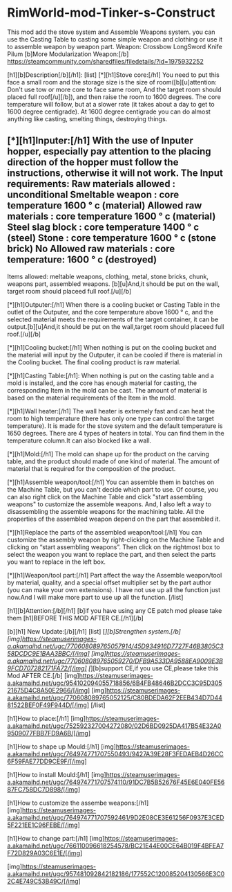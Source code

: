 # RimWorld-mod-Tinker-s-Construct
This mod add the stove system and Assemble Weapons system. you can use the Casting Table to casting some simple weapon and clothing or use it to assemble weapon by weapon part.
Weapon:
Crossbow
LongSword
Knife
Pilum
[b]More Modularization Weapon:[/b]
https://steamcommunity.com/sharedfiles/filedetails/?id=1975932252


[h1][b]Description[/b][/h1]:
[list]
 [*][h1]Stove core:[/h1]
You need to put this face a small room and the storage size is the size of room([b][u]attention: Don't use tow or more core to face same room, And the target room should placed full roof[/u][/b]), and then raise the room to 1600 degrees. The core temperature will follow, but at a slower rate (it takes about a day to get to 1600 degree centigrade). At 1600 degree centigrade you can do almost anything like casting, smelting things, destroying things.

 [*][h1]Inputer:[/h1]
With the use of Inputer hopper, especially pay attention to the placing direction of the hopper must follow the instructions, otherwise it will not work.
The Input requirements:
Raw materials allowed      : unconditional
Smeltable weapon              : core temperature 1600 ° c (material)
Allowed raw materials       : core temperature 1600 ° c (material)
Steel slag block                   : core temperature 1400 ° c (steel)
Stone                                     : core temperature 1600 ° c (stone brick)
No Allowed raw materials : core temperature: 1600 ° c (destroyed)
----------------------------------------
Items allowed: meltable weapons, clothing, metal, stone bricks, chunk, weapons part, assembled weapons.
[b][u]And,it should be put on the wall, target room should placeed full roof.[/u][/b]

 [*][h1]Outputer:[/h1]
When there is a cooling bucket or Casting Table in the outlet of the Outputer, and the core temperature above 1600 ° c, and the selected material meets the requirements of the target container, it can be output.[b][u]And,it should be put on the wall,target room should placeed full roof.[/u][/b]

 [*][h1]Cooling bucket:[/h1]
When nothing is put on the cooling bucket and the material will input by the Outputer, it can be cooled if there is material in the Cooling bucket. The final cooling product is raw material.

 [*][h1]Casting Table:[/h1]:
When nothing is put on the casting table and a mold is installed, and the core has enough material for casting, the corresponding Item in the mold can be cast. The amount of material is based on the material requirements of the Item in  the mold.

 [*][h1]Wall heater:[/h1]
The wall heater is extremely fast and can heat the room to high temperature (there has only one type can control the target temperature). It is made for the stove system and the default temperature is 1650 degrees. There are 4 types of  heaters in total. You can find them in the temperature column.It can also blocked like a wall.

 [*][h1]Mold:[/h1]
The mold can shape up for the product on the carving table, and the product should made of one kind of material. The amount of material that is required for the composition of the product.

 [*][h1]Assemble weapon/tool:[/h1]
You can assemble them in batches on the Machine Table, but you can't decide which part to use. Of course, you can also right click on the Machine Table and click "start assembling weapons" to customize the assemble weapons. And, I also left a way to disassembling the assemble weapons for the machining table. All the properties of the assembled weapon depend on the part that assembled it.

 [*][h1]Replace the parts of the assembled weapon/tool:[/h1]
You can customize the assembly weapon by right-clicking on the Machine Table and clicking on “start assembling weapons”. Then click on the rightmost box to select the weapon you want to replace the part, and then select the parts you want to replace in the left box.

 [*][h1]Weapon/tool part:[/h1]
Part affect the way the Assemble weapon/tool by material, quality, and a special offset multiplier set by the part author (you can make your own extensions). I have not use up all the function just now.And I will make more part to use up all the function.
[/list]

[h1][b]Attention:[/b][/h1]
[b]if you have using any CE patch mod please take them [h1]BEFORE THIS MOD AFTER CE.[/h1][/b]

[b][h1]
New Update:[/b][/h1]
[list]
[*][b]Strengthen system.[/b]
[img]https://steamuserimages-a.akamaihd.net/ugc/770608089765057914/45D934916D7727F46B3805C358DCDC9E1BAA3BBC/[/img]
[img]https://steamuserimages-a.akamaihd.net/ugc/770608089765059270/DFB9A533DA9588EA9009E3B9FCD707282171FA72/[/img]
[*][b]support CE,if you use CE,please take this Mod AFTER CE.[/b]
[img]https://steamuserimages-a.akamaihd.net/ugc/954102094055718856/6B4FB48646B2DCC3C95D30521675D4C8A50E2966/[/img]
[img]https://steamuserimages-a.akamaihd.net/ugc/770608089765052125/C80BDEDA62F2EEB434D7D4481522BEF0F49F944D/[/img]
[/list]

[h1]How to place:[/h1]
[img]https://steamuserimages-a.akamaihd.net/ugc/752592327004272080/02D6BD0925DA417B54E32A09509077FBB7FD9A6B/[/img]

[h1]How to shape up Mould:[/h1]
[img]https://steamuserimages-a.akamaihd.net/ugc/764974771707550493/9427A39E28F3FEDAEB4D26CC6F59FAE77DD9CE9F/[/img]

[h1]How to install Mould:[/h1]
[img]https://steamuserimages-a.akamaihd.net/ugc/764974771707574110/91DC7B5B52676F45E6E040FE5687FC758DC7D898/[/img]

[h1]How to customize the assembe weapons:[/h1]
[img]https://steamuserimages-a.akamaihd.net/ugc/764974771707592461/9D2E08CE3E61256F0937E3CED5F221EE1C96FEBE/[/img]

[h1]How to change part:[/h1]
[img]https://steamuserimages-a.akamaihd.net/ugc/766110096618254578/BC21E44E00CE64B019F4BFEA7F72D829A03C6E1E/[/img]

[img]https://steamuserimages-a.akamaihd.net/ugc/957481092842182186/177552C120085204130566E3C02C4E749C53B49C/[/img]
